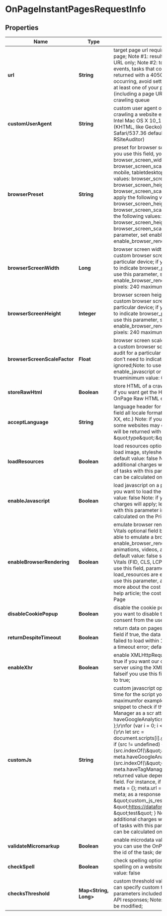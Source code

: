 

# OnPageInstantPagesRequestInfo


## Properties

| Name | Type | Description | Notes |
|------------ | ------------- | ------------- | -------------|
|**url** | **String** | target page url required field absolute URL of the target page; Note #1: results will be returned for the specified URL only; Note #2: to prevent denial-of-service events, tasks that contain a duplicate crawl host will be returned with a 40501 error; to prevent this error from occurring, avoid setting tasks with the same domain if at least one of your previous tasks with this domain (including a page URL on the domain) is still in a crawling queue |  [optional] |
|**customUserAgent** | **String** | custom user agent optional field custom user agent for crawling a website example: Mozilla/5.0 (Macintosh; Intel Mac OS X 10_15_5) AppleWebKit/537.36 (KHTML, like Gecko) Chrome/83.0.4103.116 Safari/537.36  default value: Mozilla/5.0 (compatible; RSiteAuditor) |  [optional] |
|**browserPreset** | **String** | preset for browser screen parameters optional field if you use this field, you don’t need to indicate browser_screen_width, browser_screen_height, browser_screen_scale_factorpossible values: desktop, mobile, tabletdesktop preset will apply the following values: browser_screen_width: 1920 browser_screen_height: 1080 browser_screen_scale_factor: 1 mobile preset will apply the following values: browser_screen_width: 390 browser_screen_height: 844 browser_screen_scale_factor: 3 tablet preset will apply the following values: browser_screen_width: 1024 browser_screen_height: 1366 browser_screen_scale_factor: 2 Note: to use this parameter, set enable_javascript or enable_browser_rendering to true |  [optional] |
|**browserScreenWidth** | **Long** | browser screen width optional field you can set a custom browser screen width to perform audit for a particular device; if you use this field, you don’t need to indicate browser_preset as it will be ignored;Note: to use this parameter, set enable_javascript or enable_browser_rendering to trueminimum value, in pixels: 240 maximum value, in pixels: 9999 |  [optional] |
|**browserScreenHeight** | **Integer** | browser screen height optional field you can set a custom browser screen height to perform audit for a particular device; if you use this field, you don’t need to indicate browser_preset as it will be ignored;Note: to use this parameter, set enable_javascript or enable_browser_rendering to trueminimum value, in pixels: 240 maximum value, in pixels: 9999 |  [optional] |
|**browserScreenScaleFactor** | **Float** | browser screen scale factor optional field you can set a custom browser screen resolution ratio to perform audit for a particular device; if you use this field, you don’t need to indicate browser_preset as it will be ignored;Note: to use this parameter, set enable_javascript or enable_browser_rendering to trueminimum value: 0.5 maximum value: 3 |  [optional] |
|**storeRawHtml** | **Boolean** | store HTML of a crawled page optional field set to true if you want get the HTML of the page using the OnPage Raw HTML endpoint default value: false |  [optional] |
|**acceptLanguage** | **String** | language header for accessing the website optional field all locale formats are supported (xx, xx-XX, xxx-XX, etc.) Note: if you do not specify this parameter, some websites may deny access; in this case, pages will be returned with the \&quot;type\&quot;:\&quot;broken in the response array |  [optional] |
|**loadResources** | **Boolean** | load resources optional field set to true if you want to load image, stylesheets, scripts, and broken resources default value: false Note: if you use this parameter, additional charges will apply; learn more about the cost of tasks with this parameter in our help article; the cost can be calculated on the Pricing Page |  [optional] |
|**enableJavascript** | **Boolean** | load javascript on a page optional field set to true if you want to load the scripts available on a page default value: false Note: if you use this parameter, additional charges will apply; learn more about the cost of tasks with this parameter in our help article; the cost can be calculated on the Pricing Page |  [optional] |
|**enableBrowserRendering** | **Boolean** | emulate browser rendering to measure Core Web Vitals optional field by using this parameter you will be able to emulate a browser when loading a web page; enable_browser_rendering loads styles, images, fonts, animations, videos, and other resources on a page; default value: false set to true to obtain Core Web Vitals (FID, CLS, LCP) metrics in the response; if you use this field, parameters enable_javascript, and load_resources are enabled automatically; Note: if you use this parameter, additional charges will apply; learn more about the cost of tasks with this parameter in our help article; the cost can be calculated on the Pricing Page |  [optional] |
|**disableCookiePopup** | **Boolean** | disable the cookie popup  optional field set to true if you want to disable the popup requesting cookie consent from the user; default value: false |  [optional] |
|**returnDespiteTimeout** | **Boolean** | return data on pages despite the timeout error optional field if true, the data will be provided on pages that failed to load within 120 seconds and responded with a timeout error; default value: false |  [optional] |
|**enableXhr** | **Boolean** | enable XMLHttpRequest on a page optional field set to true if you want our crawler to request data from a web server using the XMLHttpRequest object default value: falseif you use this field, enable_javascript must be set to true; |  [optional] |
|**customJs** | **String** | custom javascript optional fieldNote that the execution time for the script you enter here should be 700 ms maximumfor example, you can use the following JS snippet to check if the website contains Google Tag Manager as a scr attribute: let meta &#x3D; { haveGoogleAnalytics: false, haveTagManager: false };\\r\\nfor (var i &#x3D; 0; i &lt; document.scripts.length; i++) {\\r\\n let src &#x3D; document.scripts[i].getAttribute(\\\&quot;src\\\&quot;);\\r\\n if (src !&#x3D; undefined) {\\r\\n if (src.indexOf(\\\&quot;analytics.js\\\&quot;) &gt;&#x3D; 0)\\r\\n      meta.haveGoogleAnalytics &#x3D; true;\\r\\n\\tif (src.indexOf(\\\&quot;gtm.js\\\&quot;) &gt;&#x3D; 0)\\r\\n      meta.haveTagManager &#x3D; true;\\r\\n  }\\r\\n}\\r\\nmeta;the returned value depends on what you specified in this field. For instance, if you specify the following script: meta &#x3D; {}; meta.url &#x3D; document.URL; meta.test &#x3D; &#39;test&#39;; meta; as a response you will receive the following data: \&quot;custom_js_response\&quot;: { \&quot;url\&quot;: \&quot;https://dataforseo.com/\&quot;, \&quot;test\&quot;: \&quot;test\&quot; } Note: if you use this parameter, additional charges will apply; learn more about the cost of tasks with this parameter in our help article; the cost can be calculated on the Pricing Page |  [optional] |
|**validateMicromarkup** | **Boolean** | enable microdata validation optional field if set to true, you can use the OnPage API Microdata endpoint with the id of the task; default value: false |  [optional] |
|**checkSpell** | **Boolean** | check spelling optional field set to true to check spelling on a website using Hunspell library default value: false |  [optional] |
|**checksThreshold** | **Map&lt;String, Long&gt;** | custom threshold values for checks optional field you can specify custom threshold values for the parameters included in the checks array of OnPage API responses; Note: only integer threshold values can be modified; |  [optional] |



